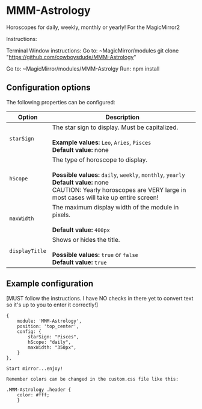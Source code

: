 # MMM-Astrology
Horoscopes for daily, weekly, monthly or yearly!  For the MagicMirror2

Instructions:

Terminal Window instructions:
  Go to:
    ~MagicMirror/modules
    git clone "https://github.com/cowboysdude/MMM-Astrology"

  Go to:
    ~MagicMirror/modules/MMM-Astrolgy
    Run:  npm install

## Configuration options

The following properties can be configured:

| Option | Description
| --- | ---
| `starSign` | The star sign to display. Must be capitalized. <br><br> **Example values:** `Leo`, `Aries`, `Pisces`<br>**Default value:** none
| `hScope` | The type of horoscope to display. <br><br> **Possible values:** `daily`, `weekly`, `monthly`, `yearly`<br>**Default value:** none<br>CAUTION:  Yearly horoscopes are VERY large in most cases will take up entire screen!
| `maxWidth` | The maximum display width of the module in pixels.<br><br> **Default value:** `400px`
| `displayTitle` | Shows or hides the title.  <br><br> **Possible values:** `true` or `false` <br> **Default value:** `true`

## Example configuration
[MUST follow the instructions.  I have NO checks in there yet to convert text so it's up to you to enter it correctly!]
```
{
	module: 'MMM-Astrology',
	position: 'top_center',
	config: {
		starSign: "Pisces",
		hScope: "daily",
		maxWidth: "350px",
	}
},

Start mirror...enjoy!

Remember colors can be changed in the custom.css file like this:

.MMM-Astrology .header {
	color: #fff;
	}
	
	

